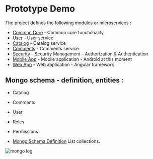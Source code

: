 # Prototype Demo
The project defines the following modules or microservices :
* [Common Core](https://github.com/foxsermon/ProtoDemoCore) - Common core functionality
* [User](https://github.com/foxsermon/ProtoDemoUser) - User service
* [Catalog](https://github.com/foxsermon/ProtoDemoCatalog) - Catalog service
* [Comments](https://github.com/foxsermon/ProtoDemoComments) - Comments service
* [Security](https://github.com/foxsermon/ProtoDemoSecurity) - Security Management - Authorization & Authentication 
* [Mobile App](https://github.com/foxsermon/ProtoDemoMobileAndroid) - Mobile application - Android at this moment
* [Web App](https://github.com/foxsermon/ProtoDemoWebApp) - Web application - Angular framework

## Mongo schema - definition, entities : 
* Catalog
* Comments
* User
* Roles
* Permissions

* [Mongo Schema Definition](https://github.com/foxsermon/ProtoDemoMongoSchema) List collections.

![mongo log](https://www.ctl.io/knowledge-base/images/mongodb/mongodb-logo.png)

